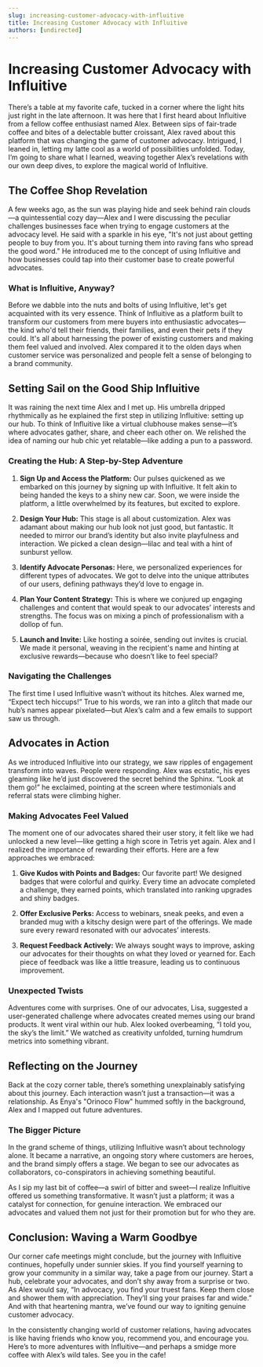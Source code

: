 ```yaml
---
slug: increasing-customer-advocacy-with-influitive
title: Increasing Customer Advocacy with Influitive
authors: [undirected]
---
```



# Increasing Customer Advocacy with Influitive

There’s a table at my favorite cafe, tucked in a corner where the light hits just right in the late afternoon. It was here that I first heard about Influitive from a fellow coffee enthusiast named Alex. Between sips of fair-trade coffee and bites of a delectable butter croissant, Alex raved about this platform that was changing the game of customer advocacy. Intrigued, I leaned in, letting my latte cool as a world of possibilities unfolded. Today, I’m going to share what I learned, weaving together Alex’s revelations with our own deep dives, to explore the magical world of Influitive.

## The Coffee Shop Revelation

A few weeks ago, as the sun was playing hide and seek behind rain clouds—a quintessential cozy day—Alex and I were discussing the peculiar challenges businesses face when trying to engage customers at the advocacy level. He said with a sparkle in his eye, "It's not just about getting people to buy from you. It's about turning them into raving fans who spread the good word." He introduced me to the concept of using Influitive and how businesses could tap into their customer base to create powerful advocates.

### What is Influitive, Anyway?

Before we dabble into the nuts and bolts of using Influitive, let's get acquainted with its very essence. Think of Influitive as a platform built to transform our customers from mere buyers into enthusiastic advocates—the kind who'd tell their friends, their families, and even their pets if they could. It's all about harnessing the power of existing customers and making them feel valued and involved. Alex compared it to the olden days when customer service was personalized and people felt a sense of belonging to a brand community.

## Setting Sail on the Good Ship Influitive

It was raining the next time Alex and I met up. His umbrella dripped rhythmically as he explained the first step in utilizing Influitive: setting up our hub. To think of Influitive like a virtual clubhouse makes sense—it’s where advocates gather, share, and cheer each other on. We relished the idea of naming our hub chic yet relatable—like adding a pun to a password.

### Creating the Hub: A Step-by-Step Adventure

1. **Sign Up and Access the Platform:** Our pulses quickened as we embarked on this journey by signing up with Influitive. It felt akin to being handed the keys to a shiny new car. Soon, we were inside the platform, a little overwhelmed by its features, but excited to explore.

2. **Design Your Hub:** This stage is all about customization. Alex was adamant about making our hub look not just good, but fantastic. It needed to mirror our brand’s identity but also invite playfulness and interaction. We picked a clean design—lilac and teal with a hint of sunburst yellow.

3. **Identify Advocate Personas:** Here, we personalized experiences for different types of advocates. We got to delve into the unique attributes of our users, defining pathways they’d love to engage in.

4. **Plan Your Content Strategy:** This is where we conjured up engaging challenges and content that would speak to our advocates’ interests and strengths. The focus was on mixing a pinch of professionalism with a dollop of fun.

5. **Launch and Invite:** Like hosting a soirée, sending out invites is crucial. We made it personal, weaving in the recipient's name and hinting at exclusive rewards—because who doesn’t like to feel special?

### Navigating the Challenges

The first time I used Influitive wasn’t without its hitches. Alex warned me, “Expect tech hiccups!” True to his words, we ran into a glitch that made our hub’s names appear pixelated—but Alex’s calm and a few emails to support saw us through. 

## Advocates in Action

As we introduced Influitive into our strategy, we saw ripples of engagement transform into waves. People were responding. Alex was ecstatic, his eyes gleaming like he’d just discovered the secret behind the Sphinx. “Look at them go!” he exclaimed, pointing at the screen where testimonials and referral stats were climbing higher.

### Making Advocates Feel Valued

The moment one of our advocates shared their user story, it felt like we had unlocked a new level—like getting a high score in Tetris yet again. Alex and I realized the importance of rewarding their efforts. Here are a few approaches we embraced:

1. **Give Kudos with Points and Badges:** Our favorite part! We designed badges that were colorful and quirky. Every time an advocate completed a challenge, they earned points, which translated into ranking upgrades and shiny badges.

2. **Offer Exclusive Perks:** Access to webinars, sneak peeks, and even a branded mug with a kitschy design were part of the offerings. We made sure every reward resonated with our advocates’ interests.

3. **Request Feedback Actively:** We always sought ways to improve, asking our advocates for their thoughts on what they loved or yearned for. Each piece of feedback was like a little treasure, leading us to continuous improvement.

### Unexpected Twists

Adventures come with surprises. One of our advocates, Lisa, suggested a user-generated challenge where advocates created memes using our brand products. It went viral within our hub. Alex looked overbeaming, “I told you, the sky’s the limit.” We watched as creativity unfolded, turning humdrum metrics into something vibrant.

## Reflecting on the Journey

Back at the cozy corner table, there’s something unexplainably satisfying about this journey. Each interaction wasn’t just a transaction—it was a relationship. As Enya's "Orinoco Flow" hummed softly in the background, Alex and I mapped out future adventures. 

### The Bigger Picture

In the grand scheme of things, utilizing Influitive wasn’t about technology alone. It became a narrative, an ongoing story where customers are heroes, and the brand simply offers a stage. We began to see our advocates as collaborators, co-conspirators in achieving something beautiful. 

As I sip my last bit of coffee—a swirl of bitter and sweet—I realize Influitive offered us something transformative. It wasn’t just a platform; it was a catalyst for connection, for genuine interaction. We embraced our advocates and valued them not just for their promotion but for who they are.

## Conclusion: Waving a Warm Goodbye

Our corner cafe meetings might conclude, but the journey with Influitive continues, hopefully under sunnier skies. If you find yourself yearning to grow your community in a similar way, take a page from our journey. Start a hub, celebrate your advocates, and don’t shy away from a surprise or two. As Alex would say, “In advocacy, you find your truest fans. Keep them close and shower them with appreciation. They’ll sing your praises far and wide.” And with that heartening mantra, we’ve found our way to igniting genuine customer advocacy.

In the consistently changing world of customer relations, having advocates is like having friends who know you, recommend you, and encourage you. Here’s to more adventures with Influitive—and perhaps a smidge more coffee with Alex’s wild tales. See you in the cafe!